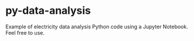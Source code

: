 # py-data-analysis
Example of electricity data analysis Python code using a Jupyter Notebook. Feel free to use.
